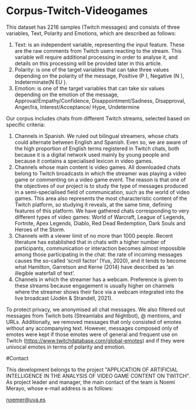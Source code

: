 # Corpus-Twitch-Videogames

This dataset has 2216 samples (Twitch messages) and consists of three variables, Text, Polarity and Emotions, which are described as follows:

1. Text: is an independent variable, representing the input feature. These are the raw comments from Twitch users reacting to the stream. This variable will require additional processing in order to analyse it, and details on this processing will be provided later in this article.
2. Polarity: is one of the target variables that can take three values depending on the polarity of the message, Positive (P ), Negative (N ), Indeterminate(N EU ).
3. Emotion: is one of the target variables that can take six values depending on the emotion of the message, Approval/Empathy/Confidence, Disappointment/Sadness, Disapproval, Anger/Ira, Interest/Acceptance/ Hype, Undetermine

Our corpus includes chats from different Twitch streams, selected based on specific criteria:

1. Channels in Spanish. We ruled out bilingual streamers, whose chats could alternate between English and Spanish. Even so, we are aware of the high proportion of English terms registered in Twitch chats, both because it is a digital network used mainly by young people and because it contains a specialised lexicon in video games.
2. Channels whose main content is video games. All downloaded chats belong to Twitch broadcasts in which the streamer was playing a video game or commenting on a video game event. The reason is that one of the objectives of our project is to study the type of messages produced in a semi-specialised field of communication, such as the world of video games. This area also represents the most characteristic content of the Twitch platform, so studying it reveals, at the same time, defining features of this platform. We have gathered chats corresponding to very different types of video games: World of Warcraft, League of Legends, Fortnite, Apex Legends, Diablo, Red Dead Redemption, Dark Souls and Heroes of the Storm.
3. Channels with a viewer limit of no more than 1000 people. Recent literature has established that in chats with a higher number of participants, communication or interaction becomes almost impossible among those participating in the chat: the rate of incoming messages causes the so-called ‘scroll factor’ (Yus, 2020), and it tends to become what Hamilton, Garretson and Kerne (2014) have described as ‘an illegible waterfall of text’.
4. Channels in which the streamer has a webcam. Preference is given to these streams because engagement is usually higher on channels where the streamer shows their face via a webcam integrated into the live broadcast (Jodén & Strandell, 2021). 

To protect privacy, we anonymised all chat messages. We also filtered out messages from Twitch bots (Streamlabs and Nightbot), @ mentions, and URLs. 
Additionally, we removed messages that only consisted of emotes without any accompanying text. However, messages composed only of emotes were kept if those emotes were of general and frequent use on Twitch (https://www.twitchdatabase.com/global-emotes) and if they were univocal emotes in terms of polarity and emotion.

#Contact

This development belongs to the project "APPLICATION OF ARTIFICIAL INTELLIGENCE IN THE ANALYSIS OF VIDEO GAME CONTENT ON TWITCH". As project leader and manager, the main contact of the team is Noemí Merayo, whose e-mail address is as follows:

noemer@uva.es

